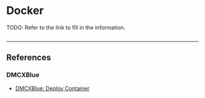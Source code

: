 # Docker

TODO: Refer to the link to fill in the information.

```

```

---
## References

### DMCXBlue

- [DMCXBlue: Deploy Container](https://dmcxblue.gitbook.io/red-team-notes-2-0/red-team-techniques/execution/t1059-command-and-scripting-interpreter/deploy-container)